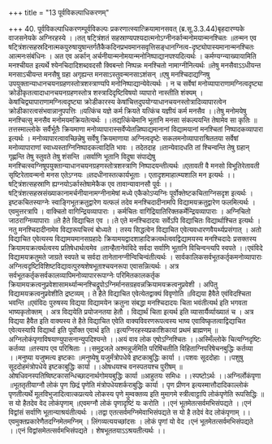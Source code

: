 +++
title = "13 पूर्वविकल्पाधिकरणम्"

+++
40. पूर्वविकल्पाधिकरणम्पूर्वविकल्पः प्रकरणात्स्यात्क्रियामानसवत् (ब्र.सू.3.3.44)बृहदारण्यके वाजसनेयके अग्निरहस्ये ।।तत् षट्त्रिंशतं सहस्राण्यपश्यदात्मनोऽग्नीनर्कान्मनोमयान्मनश्चितः ॥तन्मन एव षट्त्रिंशत्सहस्रदिनात्मकपुरुषायुषान्तर्गतैकैकदिनप्रभवमानसवृत्तिसङ्धानग्नित्व-दृष्ट्योपास्यमानान्मनश्चितः आत्मनःसंबंधिनः । अत एव अर्कान् अर्चनीयान्मनोमयान्मनोनिष्पाद्यानपश्यदित्यर्थः । कर्मण्यग्न्याख्यायामिति मनश्चीयत इत्यर्थे श्येनचिदादिशब्दवदसौ क्विबन्तो निष्पन्नः मनश्चितो नामाग्नीनित्यर्थः ॥तेषु मनसैवाऽऽधीयन्त मनसाऽचीयन्त मनसैषु ग्रहा अगृह्यन्त मनसाऽस्तुवन्मनसाऽशंसन् ॥एषु मनश्चिदाद्यग्निषु उपयुक्तान्याधानचयनग्रहणस्तोत्रशस्त्राण्यपि मनोनिष्पाद्यान्येवेत्यर्थः । न च सर्वेषां मनोव्यापाराणामग्नित्वदृष्ट्या क्रोडीकृतत्वादाधानचयनग्रहणस्तोत्र शस्त्रादिदृष्टिविषयो व्यापारो नास्तीति शंक्यम् । केषांचिद्व्यापाराणामग्नित्वदृष्ट्या क्रोडीकारस्य केषांचित्तदुपयोग्याधानचयनस्तोत्रादिव्यापारत्वेन क्रोडीकारत्वसंभवान्नानुपपत्तिः ॥यत्किंच यज्ञे कर्म क्रियते यत्किंच यज्ञीयं कर्म मनसैव ।।तेषु मनोमयेषु मनश्चित्सु मनसैव मनोमयमक्रियतेत्यर्थः ।।तद्यत्किंचेमानि भूतानि मनसा संकल्पयन्ति तेषामेव सा कृतिः ॥तत्तस्माल्लोके सर्वैर्भूतैः क्रियमाणा मनोव्यापारास्सर्वेप्येतन्निष्पाद्यमानानां विद्यामयानां मनश्चितां निष्पादकव्यापारा इत्यर्थः । मनोव्यापारत्वावच्छिन्नेषु सर्वेषु क्रियमाणाया अग्नित्वदृष्टेः सकलमनोव्यापाराश्रिततया सर्वेषां मनोव्यापाराणां स्वाध्यस्ताग्निनिष्पादकत्वादिति भावः । तदेतदाह ॥तान्येवादधति तां श्चिन्वन्ति तेषु ग्रहान् गृह्णन्ति तेषु स्तुवते तेषु शंसन्ति ॥सर्वाणि भूतानि विदुषा संपाद्येषु मनश्चित्स्वग्निषूपयुक्तान्याधानचयनग्रहणस्तोत्रशस्त्राणि निष्पादयन्तीत्यर्थः ॥एतावती वै मनसो विभूतिरेतावती सृष्टिरेतावन्मनो मनस एतेऽग्नयः ॥तदधीनास्तत्कार्यभूताः । एतादृशमाहात्म्यशालि मन इत्यर्थः ।।षट्त्रिंशत्सहस्राणि ह्यग्नयोऽर्कास्तेषामेकैक एव तावान्यावानसौ पूर्वः ।।षट्त्रिंशत्सहस्रसंख्याकानामर्चनीयानामग्नीनामेषां मध्ये एकैकोऽप्यग्निः पूर्वोक्तेष्टकचिताग्निसदृश इत्यर्थः । इष्टकचितस्याग्नेः स्वाङ्गिभूतक्रतुद्वारेण यत्फलं तदेव मनश्चिदादीनामपि विद्यामयक्रतुद्वारेण फलमित्यर्थः । एवमुत्तरत्रापि । वाक्चितो वागिन्द्रियव्यापाराः । कर्मचितः वागिंद्रियातिरिक्तकर्मेन्द्रियव्यापाराः । अग्निचितो जाठराग्निव्यापाराः ॥ते हैते विद्याचित एव ।।ते एते मनश्चिदादयः सर्वेऽपि विद्याचितः विद्यार्थाश्चित इत्यर्थः । नतु मनश्चिदादीनामेव विद्यारूपचित्त्वं बोध्यते । तस्य सिद्धत्वेन विद्याचित एवेत्यवधारणवैयर्थ्यप्रसंगात् । अतो विद्याचित एवेत्यस्य विद्यामयमानसग्रहादेः क्रियामयद्वादशाहादिक्रत्वर्थत्ववद्विद्यामयस्य मनश्चिदादेः प्रसक्तस्य क्रियामयक्रत्वर्थत्वस्य प्रतिषेधार्थत्वमेव ॥तान्हैतानेवंविदे सर्वदा सर्वाणि भूतानि विचिन्वन्त्यपि स्वपते ।।एवंविदे विद्यामयक्रतुमते जाग्रते स्वपते च सर्वदा तानेतानग्नीन्विचिन्वंतीत्यर्थः । सार्वकालिकसर्वभूतकर्तृकमनोव्यापाराः अग्नित्वदृष्टिविशिष्टविद्यावत्पुरुषशेषभूताश्चयनरूपा एवासन्नित्यर्थः । अत्र सर्वभूतकर्तृकसर्वकालव्यापिमनोव्यापाररूपाग्नेः परिमितकालकर्तृक क्रियामयक्रत्वनुप्रवेशासामर्थ्यान्मनश्चिद्रूपोऽग्निर्मानसग्रहवन्नक्रियामयक्रत्वनुप्रवेशी । अपितु विद्यामयक्रत्वनुप्रवेशीति द्रष्टव्यम् । ते हैते विद्याचित एवेत्येतद्वाक्यं विवृणोति ॥विद्यया हैवैते एवंविदश्चिता भवन्ति ॥एवंविदः पुरुषस्य विद्यया विद्यामयेन क्रतुना संबद्धा मनश्चिदादयः चिता भवंतीत्यर्थ इति भगवता भाष्यकृतोक्तम् । अत्र विद्ययेति प्रयोजनतया हेतौ । विद्यार्थं चिता इत्यर्थ इति व्यासार्यैर्व्याख्यातं च । अत्र विद्यया हैवैत इति वाक्यस्य ते हैते विद्याचित एवेति वाक्यविवरणरूपत्वस्य भाष्य एवाविष्कृतत्वाद्विद्याचित एवेत्यस्यापि विद्यार्था इति पूर्वोक्त एवार्थ इति ।इत्यग्निरहस्यप्रकाशिकायां प्रथमं ब्राह्मणम् ॥अग्निलोकंपृणाविषयाण्युपासनान्युपदिश्यन्ते ।।अयं वाव लोक एषोऽग्निश्चितः ।।अस्मिँल्लोके चित्यग्निदृष्टिः कर्तव्या ॥तस्याप एव परिश्रिताः ।।समुद्रजले अश्मन्नूर्जमिति परिषिंचतीति विहिताग्निपरिषेचनबुद्धिः कर्तव्या ।।मनुष्या यजुष्मत्य इष्टकाः ॥मनुष्येषु यजुर्मंत्रोपधेये इष्टकाबुद्धिः कार्या ।।पशवः सूददोहाः ।।पशुषु सूददोहमंत्रोपधेये इष्टकाबुद्धिः कार्या ।।ओषधयश्च वनस्पतयश्च पुरीषम् ॥ओषधिवनस्पतिष्विष्टकासन्धिच्छादनार्थगोमयबुद्धिः कार्या ॥आहुतयः समिधः ।।स्पष्टोऽर्थः ।।अग्निर्लोकंपृणा ॥भूततृतीयाग्नौ लोकं पृण छिद्रं पृणेति मंत्रोपधेयशर्कराबुद्धिः कार्या । पृण प्रीणन इत्यस्मात्तौदादिकाल्लोकं पृणतीत्यर्थे मूलविभुजादित्वात्कप्रत्यये लोकस्य पृणे मुम्वक्तव्य इति मुमागमे स्त्रीत्वाट्टापि लोकंपृणेति रूपसिद्धिः ॥स यो हैतदेव वेद लोकंपृणाम् ॥एवमग्नौ लोकं पृणादृष्टिं यः करोति ।।एनं भूतमेतत्सर्वमभिसंपद्यते ।।एनं विद्वांसं सर्वाणि भूतान्याश्रयंतीत्यर्थः ।।तद्वा एतत्सर्वमग्निमेवाभिसंपद्यते स यो है तदेवं वेद लोकंपृणाम् ।।एवमुक्तप्रकारेणैतदग्निमेतमग्निम् । लिंगव्यत्ययच्छांदसः । लोकं पृणां यो वेद ।एनं भूतमेतत्सर्वमभिसंपद्यते ।।एनं विद्वांसमेतत्सर्वमभिसंपद्यते । शेषभूततयाऽऽश्रयतीत्यर्थः ।।